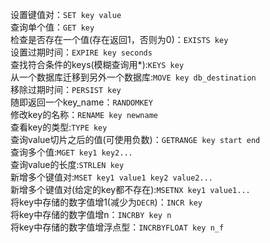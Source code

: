 设置键值对：`SET key value`  
查询单个值：`GET key`  
检查是否存在一个值(存在返回1，否则为0)：`EXISTS key`  
设置过期时间：`EXPIRE key seconds`  
查找符合条件的keys(模糊查询用*):`KEYS key`  
从一个数据库迁移到另外一个数据库:`MOVE key db_destination`  
移除过期时间：`PERSIST key`  
随即返回一个key_name：`RANDOMKEY`  
修改key的名称：`RENAME key newname`  
查看key的类型:`TYPE key`  
查询value切片之后的值(可使用负数)：`GETRANGE key start end`  
查询多个值:`MGET key1 key2...`  
查询value的长度:`STRLEN key`  
新增多个键值对:`MSET key1 value1 key2 value2...`  
新增多个键值对(给定的key都不存在):`MSETNX key1 value1...`  
将key中存储的数字值增1(减少为`DECR`)：`INCR key`  
将key中存储的数字值增n：`INCRBY key n`   
将key中存储的数字值增浮点型：`INCRBYFLOAT key n_f`  
